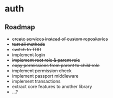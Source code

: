 # auth

## Roadmap

- ~~create services instead of custom repositories~~
- ~~test all methods~~
- ~~switch to TDD~~
- ~~implement login~~
- ~~implement root role & parent role~~
- ~~copy permissions from parent to child role~~
- ~~implement permission check~~
- implement passport middleware
- implement transactions
- extract core features to another library
- ...?
